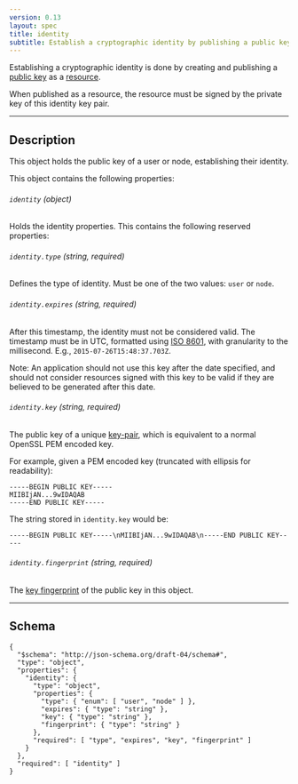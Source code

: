```yaml
---
version: 0.13
layout: spec
title: identity
subtitle: Establish a cryptographic identity by publishing a public key.
---
```



Establishing a cryptographic identity is done by creating and publishing
a [public key](../cryptography) as a [resource](../resource).

When published as a resource, the resource must be signed by the private
key of this identity key pair. 

---

## Description

This object holds the public key of a user or node, establishing their identity.

This object contains the following properties:

###### `identity` *(object)*

Holds the identity properties. This contains the following reserved properties:

###### `identity.type` *(string, required)*

Defines the type of identity. Must be one of the two values: `user` or `node`.

###### `identity.expires` *(string, required)*

After this timestamp, the identity must not be considered valid. The timestamp must
be in UTC, formatted using [ISO 8601](https://en.wikipedia.org/wiki/ISO_8601), with
granularity to the millisecond. E.g., `2015-07-26T15:48:37.703Z`.

Note: An application should not use this key after the date specified, and should
not consider resources signed with this key to be valid if they are believed to
be generated after this date.

###### `identity.key` *(string, required)*

The public key of a unique [key-pair](../cryptography#keys), which is
equivalent to a normal OpenSSL PEM encoded key.

For example, given a PEM encoded key (truncated with ellipsis
for readability):

	-----BEGIN PUBLIC KEY-----
	MIIBIjAN...9wIDAQAB
	-----END PUBLIC KEY-----

The string stored in `identity.key` would be:

	-----BEGIN PUBLIC KEY-----\nMIIBIjAN...9wIDAQAB\n-----END PUBLIC KEY-----

###### `identity.fingerprint` *(string, required)*

The [key fingerprint](../cryptography#key-fingerprint) of the public key
in this object.

---

## Schema

	{
	  "$schema": "http://json-schema.org/draft-04/schema#",
	  "type": "object",
	  "properties": {
	    "identity": {
	      "type": "object",
	      "properties": {
	        "type": { "enum": [ "user", "node" ] },
	        "expires": { "type": "string" },
	        "key": { "type": "string" },
	        "fingerprint": { "type": "string" }
	      },
	      "required": [ "type", "expires", "key", "fingerprint" ]
	    }
	  },
	  "required": [ "identity" ]
	}


[w_iso8601]: https://en.wikipedia.org/wiki/ISO_8601
[base64]: https://tools.ietf.org/html/rfc4648#section-5
